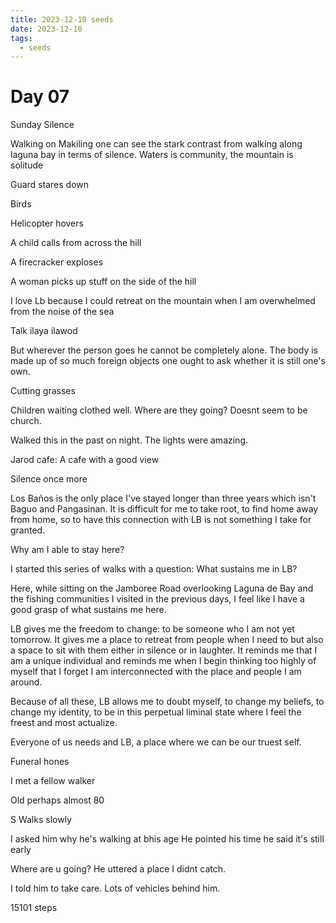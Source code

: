 ```yaml
---
title: 2023-12-10 seeds
date: 2023-12-10
tags:
  - seeds
---
```

# Day 07

Sunday Silence

Walking on Makiling one can see the stark contrast from walking along laguna bay in terms of silence. Waters is community, the mountain is solitude

Guard stares down

Birds

Helicopter hovers

A child calls from across the hill

A firecracker exploses

A woman picks up stuff on the side of the hill

I love Lb because I could retreat on the mountain when I am overwhelmed from the noise of the sea

Talk ilaya ilawod

But wherever the person goes he cannot be completely alone. The body is made up of so much foreign objects one ought to ask whether it is still one's own.

Cutting grasses

Children waiting clothed well. Where are they going? Doesnt seem to be church.

Walked this in the past on night. The lights were amazing.

Jarod cafe: A cafe with a good view

Silence once more

Los Baños is the only place I've stayed longer than three years which isn't Baguo and Pangasinan. It is difficult for me to take root, to find home away from home, so to have this connection with LB is not something I take for granted.

Why am I able to stay here?

I started this series of walks with a question: What sustains me in LB?

Here, while sitting on the Jamboree Road overlooking Laguna de Bay and the fishing communities I visited in the previous days, I feel like I have a good grasp of what sustains me here.

LB gives me the freedom to change: to be someone who I am not yet tomorrow. It gives me a place to retreat from people when I need to but also a space to sit with them either in silence or in laughter. It reminds me that I am a unique individual and reminds me when I begin thinking too highly of myself that I forget I am interconnected with the place and people I am around.

Because of all these, LB allows me to doubt myself, to change my beliefs, to change my identity, to be in this perpetual liminal state where I feel the freest and most actualize.

Everyone of us needs and LB, a place where we can be our truest self.


Funeral hones

I met a fellow walker

Old perhaps almost 80

S
Walks slowly

I asked him why he's walking at bhis age
He pointed his time he said it's still early

Where are u going?
He uttered a place I didnt catch.

I told him to take care. Lots of vehicles behind him.

15101 steps